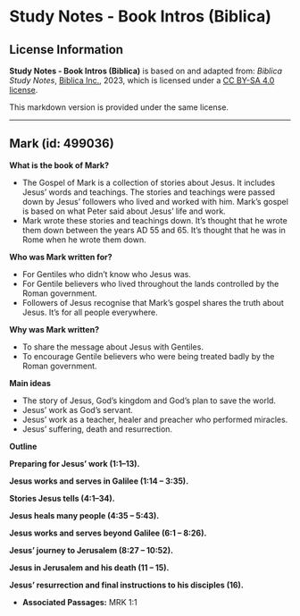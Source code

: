 # Study Notes - Book Intros (Biblica)

## License Information

**Study Notes - Book Intros (Biblica)** is based on and adapted from: _Biblica Study Notes_, [Biblica Inc.](https://www.biblica.com/), 2023, which is licensed under a [CC BY-SA 4.0 license](https://creativecommons.org/licenses/by-sa/4.0/legalcode.en).

This markdown version is provided under the same license.



--------------------------------

## Mark (id: 499036)

**What is the book of Mark?**

* The Gospel of Mark is a collection of stories about Jesus. It includes Jesus’ words and teachings. The stories and teachings were passed down by Jesus’ followers who lived and worked with him. Mark’s gospel is based on what Peter said about Jesus’ life and work.
* Mark wrote these stories and teachings down. It’s thought that he wrote them down between the years AD 55 and 65\. It’s thought that he was in Rome when he wrote them down.

**Who was Mark written for?**

* For Gentiles who didn’t know who Jesus was.
* For Gentile believers who lived throughout the lands controlled by the Roman government.
* Followers of Jesus recognise that Mark’s gospel shares the truth about Jesus. It’s for all people everywhere.

**Why was Mark written?**

* To share the message about Jesus with Gentiles.
* To encourage Gentile believers who were being treated badly by the Roman government.

**Main ideas**

* The story of Jesus, God’s kingdom and God’s plan to save the world.
* Jesus’ work as God’s servant.
* Jesus’ work as a teacher, healer and preacher who performed miracles.
* Jesus’ suffering, death and resurrection.

**Outline**

**Preparing for Jesus’ work (1:1–13\).**

**Jesus works and serves in Galilee (1:14 – 3:35\).**

**Stories Jesus tells (4:1–34\).**

**Jesus heals many people (4:35 – 5:43\).**

**Jesus works and serves beyond Galilee (6:1 – 8:26\).**

**Jesus’ journey to Jerusalem (8:27 – 10:52\).**

**Jesus in Jerusalem and his death (11 – 15\).**

**Jesus’ resurrection and final instructions to his disciples (16\).**

* **Associated Passages:** MRK 1:1

